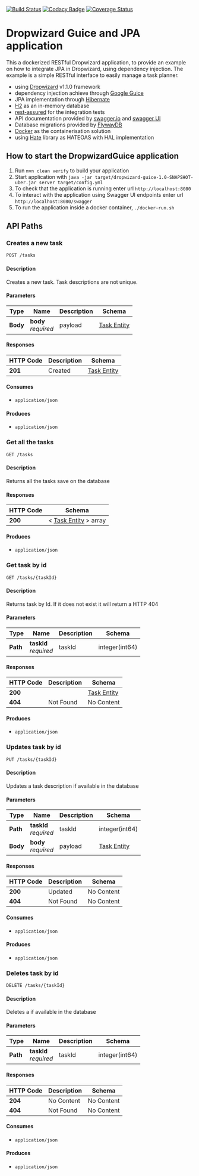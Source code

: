 [![Build Status](https://travis-ci.org/PauloPortugal/dropwizard-guice-jpa.png)](https://travis-ci.org/PauloPortugal/dropwizard-guice-jpa.svg?branch=master)     [![Codacy Badge](https://api.codacy.com/project/badge/Grade/82869bd865d74a09bee564cc761c831a)](https://www.codacy.com/app/PauloPortugal/dropwizard-guice-jpa?utm_source=github.com&amp;utm_medium=referral&amp;utm_content=PauloPortugal/dropwizard-guice-jpa&amp;utm_campaign=Badge_Grade) [![Coverage Status](https://coveralls.io/repos/github/PauloPortugal/dropwizard-guice-jpa/badge.svg?branch=master)](https://coveralls.io/github/PauloPortugal/dropwizard-guice-jpa?branch=master)

# Dropwizard Guice and JPA application

This a dockerized RESTful Dropwizard application, to provide an example on how to integrate JPA in Dropwizard, using dependency injection.
The example is a simple RESTful interface to easily manage a task planner.

- using [Dropwizard](https://dropwizard.github.io/dropwizard/) v1.1.0 framework
- dependency injection achieve through [Google Guice](https://code.google.com/p/google-guice/)
- JPA implementation through [Hibernate](http://hibernate.org/)
- [H2](http://http://www.h2database.com/) as an in-memory database
- [rest-assured](https://code.google.com/p/rest-assured/) for the integration tests
- API documentation provided by [swagger.io](http://swagger.io//) and [swagger UI](http://swagger.io/swagger-ui/)
- Database migrations provided by [FlywayDB](https://flywaydb.org/)
- [Docker](https://www.docker.com/) as the containerisation solution
- using [Hate](https://github.com/blackdoor/hate) library as HATEOAS with HAL implementation

How to start the DropwizardGuice application
---

1. Run `mvn clean verify` to build your application
1. Start application with `java -jar target/dropwizard-guice-1.0-SNAPSHOT-uber.jar server target/config.yml`
1. To check that the application is running enter url `http://localhost:8080`
1. To interact with the application using Swagger UI endpoints enter url `http://localhost:8080/swagger`
1. To run the application inside a docker container, `./docker-run.sh`

<a name="paths"></a>
## API Paths

<a name="create"></a>
### Creates a new task
```
POST /tasks
```


#### Description
Creates a new task. Task descriptions are not unique.


#### Parameters

|Type|Name|Description|Schema|
|---|---|---|---|
|**Body**|**body**  <br>*required*|payload|[Task Entity](#task-entity)|


#### Responses

|HTTP Code|Description|Schema|
|---|---|---|
|**201**|Created|[Task Entity](#task-entity)|


#### Consumes

* `application/json`


#### Produces

* `application/json`


<a name="gettasks"></a>
### Get all the tasks
```
GET /tasks
```


#### Description
Returns all the tasks save on the database


#### Responses

|HTTP Code|Schema|
|---|---|
|**200**|< [Task Entity](#task-entity) > array|


#### Produces

* `application/json`


<a name="gettask"></a>
### Get task by id
```
GET /tasks/{taskId}
```


#### Description
Returns task by Id. If it does not exist it will return a HTTP 404


#### Parameters

|Type|Name|Description|Schema|
|---|---|---|---|
|**Path**|**taskId**  <br>*required*|taskId|integer(int64)|


#### Responses

|HTTP Code|Description|Schema|
|---|---|---|
|**200**||[Task Entity](#task-entity)|
|**404**|Not Found|No Content|


#### Produces

* `application/json`


<a name="update"></a>
### Updates task by id
```
PUT /tasks/{taskId}
```


#### Description
Updates a task description if available in the database


#### Parameters

|Type|Name|Description|Schema|
|---|---|---|---|
|**Path**|**taskId**  <br>*required*|taskId|integer(int64)|
|**Body**|**body**  <br>*required*|payload|[Task Entity](#task-entity)|


#### Responses

|HTTP Code|Description|Schema|
|---|---|---|
|**200**|Updated|No Content|
|**404**|Not Found|No Content|


#### Consumes

* `application/json`


#### Produces

* `application/json`


<a name="delete"></a>
### Deletes task by id
```
DELETE /tasks/{taskId}
```


#### Description
Deletes a if available in the database


#### Parameters

|Type|Name|Description|Schema|
|---|---|---|---|
|**Path**|**taskId**  <br>*required*|taskId|integer(int64)|


#### Responses

|HTTP Code|Description|Schema|
|---|---|---|
|**204**|No Content|No Content|
|**404**|Not Found|No Content|


#### Consumes

* `application/json`


#### Produces

* `application/json`



